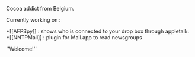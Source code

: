 

Cocoa addict from Belgium.

Currently working on :


*[[AFPSpy]] : shows who is connected to your drop box through appletalk.
*[[NNTPMail]] : plugin for Mail.app to read newsgroups


''Welcome!''